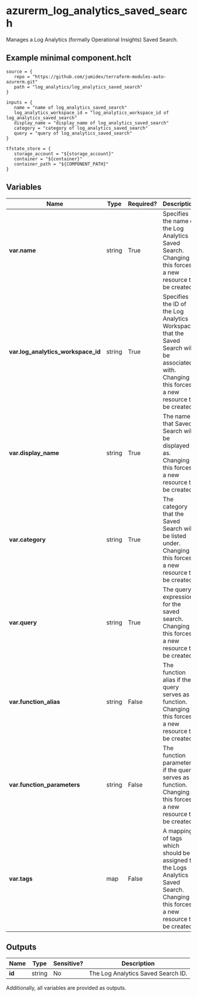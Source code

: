 # azurerm_log_analytics_saved_search

Manages a Log Analytics (formally Operational Insights) Saved Search.

## Example minimal component.hclt

```hcl
source = {
   repo = "https://github.com/jumidev/terraform-modules-auto-azurerm.git" 
   path = "log_analytics/log_analytics_saved_search" 
}

inputs = {
   name = "name of log_analytics_saved_search" 
   log_analytics_workspace_id = "log_analytics_workspace_id of log_analytics_saved_search" 
   display_name = "display_name of log_analytics_saved_search" 
   category = "category of log_analytics_saved_search" 
   query = "query of log_analytics_saved_search" 
}

tfstate_store = {
   storage_account = "${storage_account}" 
   container = "${container}" 
   container_path = "${COMPONENT_PATH}" 
}

```

## Variables

| Name | Type | Required? |  Description |
| ---- | ---- | --------- |  ----------- |
| **var.name** | string | True | Specifies the name of the Log Analytics Saved Search. Changing this forces a new resource to be created. | 
| **var.log_analytics_workspace_id** | string | True | Specifies the ID of the Log Analytics Workspace that the Saved Search will be associated with. Changing this forces a new resource to be created. | 
| **var.display_name** | string | True | The name that Saved Search will be displayed as. Changing this forces a new resource to be created. | 
| **var.category** | string | True | The category that the Saved Search will be listed under. Changing this forces a new resource to be created. | 
| **var.query** | string | True | The query expression for the saved search. Changing this forces a new resource to be created. | 
| **var.function_alias** | string | False | The function alias if the query serves as a function. Changing this forces a new resource to be created. | 
| **var.function_parameters** | string | False | The function parameters if the query serves as a function. Changing this forces a new resource to be created. | 
| **var.tags** | map | False | A mapping of tags which should be assigned to the Logs Analytics Saved Search. Changing this forces a new resource to be created. | 



## Outputs

| Name | Type | Sensitive? | Description |
| ---- | ---- | --------- | --------- |
| **id** | string | No  | The Log Analytics Saved Search ID. | 

Additionally, all variables are provided as outputs.
